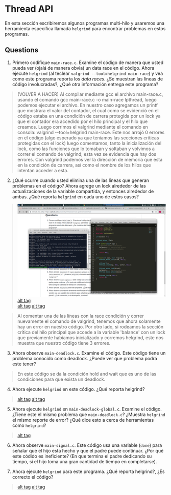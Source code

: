 # Thread API # 

En esta sección escribiremos algunos programas multi-hilo y usaremos una herramienta específica llamada ```helgrind``` para encontrar problemas en estos programas. 

## Questions ##

1. Primero codifique ```main-race.c```. Examine el código de manera que usted pueda ver (ojalá de manera obvia) un data race en el código. Ahora ejecute ```helgrind``` (al teclear ```valgrind --tool=helgrind main-race```) y vea como este programa reporta los *data races*. ¿Se muestran las líneas de código involucradas?, ¿Qué otra información entrega este programa?

> (VOLVER A HACER)   Al compilar mediante gcc el archivo main-race.c, usando el comando gcc main-race.c -o main-race lpthread, luego podemos ejecutar el archivo. En nuestro caso agregamos un printf que mostrara el valor del contador, el cual como se evidenció en el código estaba en una condición de carrera protegida por un lock ya que el contador era accedido por el hilo principal y el hilo que creamos. Luego corrimos el valgrind mediante el comando en consola: valgrind --tool=helgrind main-race. Éste nos arrojó 0 errores en el código (algo esperado ya que teniamos las secciones criticas protegidas con el lock) luego comentamos, tanto la inicialización del lock, como las funciones que lo tomaban y soltaban y volvimos a correr el comando de valgrind; esta vez se evidencia que hay dos errores. Con valgrind podemos ver la dirección de memoria que esta en la condición de carrera, así como el nombre de los hilos que intentan acceder a esta.

2. ¿Qué ocurre cuando usted elimina una de las líneas que generan problemas en el código? Ahora agrege un lock alrededor de las actualizaciones de la variable compartida, y entonces alrededor de ambas. ¿Qué reporta ```helgrind``` en cada uno de estos casos?  
> ![alt tag](https://github.com/university777/lab4_thread-api/blob/master/lab/Punto2_Con1Lock.png)  
[alt tag](https://github.com/university777/lab4_thread-api/blob/master/lab/Punto2_Con2Locks.png)  
[alt tag](https://github.com/university777/lab4_thread-api/blob/master/lab/Punto2_ConLineaComentada.png)
[alt tag](https://github.com/university777/lab4_thread-api/blob/master/lab/Punto2_SinLocks.png)
 

> Al comentar una de las líneas con la race condición y correr nuevamente el comando de valgrind, tenemos que ahora solamente hay un error en nuestro código. Por otro lado, si rodeamos la sección crítica del hilo principal que accede a la variable 'balance' con un lock que previamente habiamos inicializado y corremos helgrind, este nos muestra que nuestro código tiene 3 errores.


3. Ahora observe ```main-deadlock.c```. Examine el código. Este código tiene un problema conocido como deadlock. ¿Puede ver que problema podrá este tener?

> En este código se da la condición hold and wait que es uno de las condiciones para que exista un deadlock.

4. Ahora ejecute ```helgrind``` en este código. ¿Qué reporta helgrind?  
> [alt tag](https://github.com/university777/lab4_thread-api/blob/master/lab/Punto4_Deadlock.png)
[alt tag](https://github.com/university777/lab4_thread-api/blob/master/lab/Punto4_Deadlock2.png)  

5. Ahora ejecute ```helgrind``` en ```main-deadlock-global.c```. Examine el código. ¿Tiene este el mismo problema que ```main-deadlock.c```? ¿Muestra ```helgrind``` el mismo reporte de error? ¿Qué dice esto a cerca de herramientas como ```helgrind```?  
> [alt tag](https://github.com/university777/lab4_thread-api/blob/master/lab/Punto5_Deadlock-Global.png)  

6. Ahora observe ```main-signal.c```. Este código usa una variable (```done```) para señalar que el hijo esta hecho y que el padre puede continuar. ¿Por qué este códido es ineficiente? (En que termina el padre dedicando su tiempo, si el hijo toma una gran cantidad de tiempo en completarse).  

7. Ahora ejecute ```helgrind``` para este programa. ¿Qué reporta helgrind?, ¿Es correcto el código?  
> [alt tag](https://github.com/university777/lab4_thread-api/blob/master/lab/Punto7_Hengrid_Deadlock.png)
> [alt tag](https://github.com/university777/lab4_thread-api/blob/master/lab/Punto7_Hengrid_Deadlock2.png)
